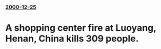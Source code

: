 ### [2000-12-25](/news/2000/12/25/index.md)

# A shopping center fire at Luoyang, Henan, China kills 309 people.



